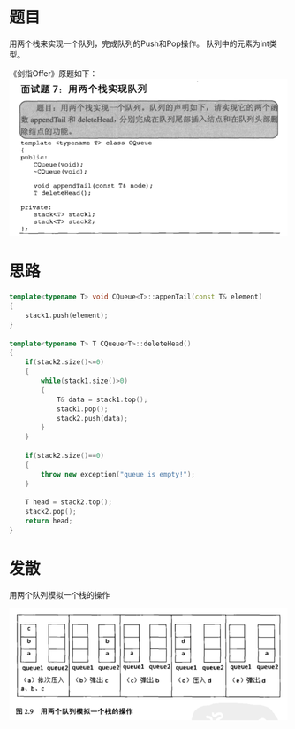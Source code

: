 # 题目 

用两个栈来实现一个队列，完成队列的Push和Pop操作。 队列中的元素为int类型。

《剑指Offer》原题如下：
![](./~img/用两个栈实现队列题目.png)

# 思路


```c++
template<typename T> void CQueue<T>::appenTail(const T& element)
{
    stack1.push(element);
}

template<typename T> T CQueue<T>::deleteHead()
{
    if(stack2.size()<=0)
    {
        while(stack1.size()>0)
        {
            T& data = stack1.top();
            stack1.pop();
            stack2.push(data);
        }
    }

    if(stack2.size()==0)
    {
        throw new exception("queue is empty!");
    }

    T head = stack2.top();
    stack2.pop();
    return head;
}
```

# 发散
用两个队列模拟一个栈的操作

![](./~img/用两个队列模拟一个栈的操作.png)